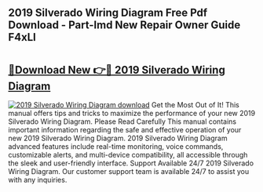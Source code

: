 ## 2019 Silverado Wiring Diagram Free Pdf Download - Part-Imd New Repair Owner Guide F4xLl

# <h2><a href="http://dfshop.blite.top/?on=2019+Silverado+Wiring+Diagram">🔗Download New 👉🔴 2019 Silverado Wiring Diagram</a></h2>

[![2019 Silverado Wiring Diagram download](https://i.imgur.com/lujVjoI.png)](http://dfshop.blite.top/?on=2019+Silverado+Wiring+Diagram)
Get the Most Out of It! This manual offers tips and tricks to maximize the performance of your new 2019 Silverado Wiring Diagram. Please Read Carefully This manual contains important information regarding the safe and effective operation of your new 2019 Silverado Wiring Diagram. 2019 Silverado Wiring Diagram advanced features include real-time monitoring, voice commands, customizable alerts, and multi-device compatibility, all accessible through the sleek and user-friendly interface. Support Available 24/7 2019 Silverado Wiring Diagram. Our customer support team is available 24/7 to assist you with any inquiries.
